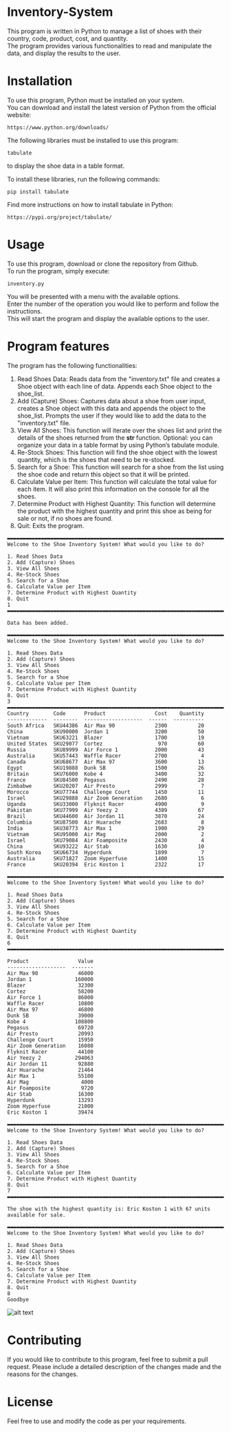 # Inventory-System

This program is written in Python to manage a list of shoes with their country, code, product, cost, and quantity.   
The program provides various functionalities to read and manipulate the data, and display the results to the user.

# Installation

To use this program, Python must be installed on your system.   
You can download and install the latest version of Python from the official website: 
~~~
https://www.python.org/downloads/  
~~~

The following libraries must be installed to use this program:  
~~~
tabulate
~~~ 
to display the shoe data in a table format.   

To install these libraries, run the following commands:
~~~
pip install tabulate
~~~  
Find more instructions on how to install tabulate in Python: 
~~~
https://pypi.org/project/tabulate/
~~~

# Usage

To use this program, download or clone the repository from Github.   
To run the program, simply execute:
~~~
inventory.py
~~~  
You will be presented with a menu with the available options.  
Enter the number of the operation you would like to perform and follow the instructions.    
This will start the program and display the available options to the user.  

# Program features

The program has the following functionalities:

1. Read Shoes Data: Reads data from the "inventory.txt" file and creates a Shoe object with each line of data. Appends each Shoe object to the shoe_list.
2. Add (Capture) Shoes: Captures data about a shoe from user input, creates a Shoe object with this data and appends the object to the shoe_list. Prompts the user if they would like to add the data to the "inventory.txt" file.
3. View All Shoes: This function will iterate over the shoes list and print the details of the shoes returned from the __str__ function. Optional: you can organize your data in a table format by using Python’s tabulate module.
4. Re-Stock Shoes: This function will find the shoe object with the lowest quantity, which is the shoes that need to be re-stocked.
5. Search for a Shoe: This function will search for a shoe from the list using the shoe code and return this object so that it will be printed.
6. Calculate Value per Item: This function will calculate the total value for each item. It will also print this information on the console for all the shoes.
7. Determine Product with Highest Quantity: This function will determine the product with the highest quantity and print this shoe as being for sale or not, if no shoes are found.
8. Quit: Exits the program.  

~~~
▬▬▬▬▬▬▬▬▬▬▬▬▬▬▬▬▬▬▬▬▬▬▬▬▬▬▬▬▬▬▬▬▬▬▬▬▬▬▬▬▬▬▬▬▬▬▬▬▬▬▬▬▬▬▬▬▬▬▬▬▬▬▬▬▬▬▬▬▬▬▬▬▬▬▬▬▬▬▬▬▬▬▬▬▬▬▬▬▬▬▬▬▬▬▬
Welcome to the Shoe Inventory System! What would you like to do?

1. Read Shoes Data
2. Add (Capture) Shoes
3. View All Shoes
4. Re-Stock Shoes
5. Search for a Shoe
6. Calculate Value per Item
7. Determine Product with Highest Quantity
8. Quit
1 
▬▬▬▬▬▬▬▬▬▬▬▬▬▬▬▬▬▬▬▬▬▬▬▬▬▬▬▬▬▬▬▬▬▬▬▬▬▬▬▬▬▬▬▬▬▬▬▬▬▬▬▬▬▬▬▬▬▬▬▬▬▬▬▬▬▬▬▬▬▬▬▬▬▬▬▬▬▬▬▬▬▬▬▬▬▬▬▬▬▬▬▬▬▬▬

Data has been added.

▬▬▬▬▬▬▬▬▬▬▬▬▬▬▬▬▬▬▬▬▬▬▬▬▬▬▬▬▬▬▬▬▬▬▬▬▬▬▬▬▬▬▬▬▬▬▬▬▬▬▬▬▬▬▬▬▬▬▬▬▬▬▬▬▬▬▬▬▬▬▬▬▬▬▬▬▬▬▬▬▬▬▬▬▬▬▬▬▬▬▬▬▬▬▬
Welcome to the Shoe Inventory System! What would you like to do?

1. Read Shoes Data
2. Add (Capture) Shoes
3. View All Shoes
4. Re-Stock Shoes
5. Search for a Shoe
6. Calculate Value per Item
7. Determine Product with Highest Quantity
8. Quit
3
▬▬▬▬▬▬▬▬▬▬▬▬▬▬▬▬▬▬▬▬▬▬▬▬▬▬▬▬▬▬▬▬▬▬▬▬▬▬▬▬▬▬▬▬▬▬▬▬▬▬▬▬▬▬▬▬▬▬▬▬▬▬▬▬▬▬▬▬▬▬▬▬▬▬▬▬▬▬▬▬▬▬▬▬▬▬▬▬▬▬▬▬▬▬▬
Country        Code      Product                Cost    Quantity
-------------  --------  -------------------  ------  ----------
South Africa   SKU44386  Air Max 90             2300          20
China          SKU90000  Jordan 1               3200          50
Vietnam        SKU63221  Blazer                 1700          19
United States  SKU29077  Cortez                  970          60
Russia         SKU89999  Air Force 1            2000          43
Australia      SKU57443  Waffle Racer           2700           4
Canada         SKU68677  Air Max 97             3600          13
Egypt          SKU19888  Dunk SB                1500          26
Britain        SKU76000  Kobe 4                 3400          32
France         SKU84500  Pegasus                2490          28
Zimbabwe       SKU20207  Air Presto             2999           7
Morocco        SKU77744  Challenge Court        1450          11
Israel         SKU29888  Air Zoom Generation    2680           6
Uganda         SKU33000  Flyknit Racer          4900           9
Pakistan       SKU77999  Air Yeezy 2            4389          67
Brazil         SKU44600  Air Jordan 11          3870          24
Columbia       SKU87500  Air Huarache           2683           8
India          SKU38773  Air Max 1              1900          29
Vietnam        SKU95000  Air Mag                2000           2
Israel         SKU79084  Air Foamposite         2430           4
China          SKU93222  Air Stab               1630          10
South Korea    SKU66734  Hyperdunk              1899           7
Australia      SKU71827  Zoom Hyperfuse         1400          15
France         SKU20394  Eric Koston 1          2322          17

▬▬▬▬▬▬▬▬▬▬▬▬▬▬▬▬▬▬▬▬▬▬▬▬▬▬▬▬▬▬▬▬▬▬▬▬▬▬▬▬▬▬▬▬▬▬▬▬▬▬▬▬▬▬▬▬▬▬▬▬▬▬▬▬▬▬▬▬▬▬▬▬▬▬▬▬▬▬▬▬▬▬▬▬▬▬▬▬▬▬▬▬▬▬▬
Welcome to the Shoe Inventory System! What would you like to do?

1. Read Shoes Data
2. Add (Capture) Shoes
3. View All Shoes
4. Re-Stock Shoes
5. Search for a Shoe
6. Calculate Value per Item
7. Determine Product with Highest Quantity
8. Quit
6
▬▬▬▬▬▬▬▬▬▬▬▬▬▬▬▬▬▬▬▬▬▬▬▬▬▬▬▬▬▬▬▬▬▬▬▬▬▬▬▬▬▬▬▬▬▬▬▬▬▬▬▬▬▬▬▬▬▬▬▬▬▬▬▬▬▬▬▬▬▬▬▬▬▬▬▬▬▬▬▬▬▬▬▬▬▬▬▬▬▬▬▬▬▬▬

Product                Value
-------------------  -------
Air Max 90             46000
Jordan 1              160000
Blazer                 32300
Cortez                 58200
Air Force 1            86000
Waffle Racer           10800
Air Max 97             46800
Dunk SB                39000
Kobe 4                108800
Pegasus                69720
Air Presto             20993
Challenge Court        15950
Air Zoom Generation    16080
Flyknit Racer          44100
Air Yeezy 2           294063
Air Jordan 11          92880
Air Huarache           21464
Air Max 1              55100
Air Mag                 4000
Air Foamposite          9720
Air Stab               16300
Hyperdunk              13293
Zoom Hyperfuse         21000
Eric Koston 1          39474

▬▬▬▬▬▬▬▬▬▬▬▬▬▬▬▬▬▬▬▬▬▬▬▬▬▬▬▬▬▬▬▬▬▬▬▬▬▬▬▬▬▬▬▬▬▬▬▬▬▬▬▬▬▬▬▬▬▬▬▬▬▬▬▬▬▬▬▬▬▬▬▬▬▬▬▬▬▬▬▬▬▬▬▬▬▬▬▬▬▬▬▬▬▬▬
Welcome to the Shoe Inventory System! What would you like to do?

1. Read Shoes Data
2. Add (Capture) Shoes
3. View All Shoes
4. Re-Stock Shoes
5. Search for a Shoe
6. Calculate Value per Item
7. Determine Product with Highest Quantity
8. Quit
7
▬▬▬▬▬▬▬▬▬▬▬▬▬▬▬▬▬▬▬▬▬▬▬▬▬▬▬▬▬▬▬▬▬▬▬▬▬▬▬▬▬▬▬▬▬▬▬▬▬▬▬▬▬▬▬▬▬▬▬▬▬▬▬▬▬▬▬▬▬▬▬▬▬▬▬▬▬▬▬▬▬▬▬▬▬▬▬▬▬▬▬▬▬▬▬

The shoe with the highest quantity is: Eric Koston 1 with 67 units available for sale.

▬▬▬▬▬▬▬▬▬▬▬▬▬▬▬▬▬▬▬▬▬▬▬▬▬▬▬▬▬▬▬▬▬▬▬▬▬▬▬▬▬▬▬▬▬▬▬▬▬▬▬▬▬▬▬▬▬▬▬▬▬▬▬▬▬▬▬▬▬▬▬▬▬▬▬▬▬▬▬▬▬▬▬▬▬▬▬▬▬▬▬▬▬▬▬
Welcome to the Shoe Inventory System! What would you like to do?

1. Read Shoes Data
2. Add (Capture) Shoes
3. View All Shoes
4. Re-Stock Shoes
5. Search for a Shoe
6. Calculate Value per Item
7. Determine Product with Highest Quantity
8. Quit
8
Goodbye
~~~
  
  

![alt text](https://github.com/filosoho/Inventory-System/blob/3305398eff5234ecdd270b5ac92fd451795285e1/Inventory%20System.png?raw=true)


# Contributing

If you would like to contribute to this program, feel free to submit a pull request. Please include a detailed description of the changes made and the reasons for the changes.

# License

Feel free to use and modify the code as per your requirements.
